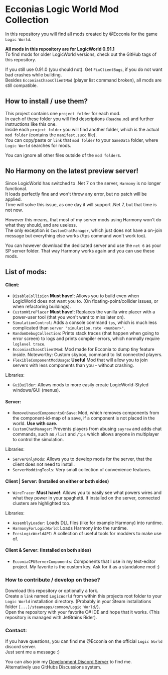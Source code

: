 # Ecconias Logic World Mod Collection

In this repository you will find all mods created by @Ecconia for the game `Logic World`.

**All mods in this repository are for LogicWorld 0.91.1**\
To find mods for older LogicWorld versions, check out the GitHub tags of this repository.

If you still use 0.91.0 (you should not). Get `FixClientBugs`, if you do not want bad crashes while building.\
Besides `EcconiasChaosClientMod` (player list command broken), all mods are still compatible.

## How to install / use them?

This project contains one `project folder` for each mod.\
In each of these folder you will find descriptions (`Readme.md`) and further instructions like this one.\
Inside each `project folder` you will find another folder, which is the actual `mod folder` (contains the `manifest.succ` file).\
You can copy/paste or `link` that `mod folder` to your `GameData` folder, where `Logic World` searches for mods.

You can ignore all other files outside of the `mod folder`s.

## No Harmony on the latest preview server!

Since LogicWorld has switched to .Net 7 on the server, `Harmony` is no longer functional.\
It loads perfectly fine and won't throw any error, but no patch will be applied.\
Time will solve this issue, as one day it will support .Net 7, but that time is not now.

However this means, that most of my server mods using Harmony won't do what they should, and are useless.\
The only exception is `CustomChatManager`, which just does not have a on-join message but everything else works (/tps command won't work too).

You can however download the dedicated server and use the `net 6` as your SP server folder. That way Harmony works again and you can use these mods.

## List of mods:

#### Client:

- `DisableCollision` **Must have!**: Allows you to build even when LogicWorld does not want you to. (On floating-point/collider issues, or when refactoring buildings).
- `CustomWirePlacer` **Must have!**: Replaces the vanilla wire placer with a power-user tool (that you won't want to miss later on).
- `SimulationControl`: Adds a console command `tps`, which is much less complicated than `server "simulation.rate <number>"`. 
- `RandomDebugCollection`: Prints stack traces (that happen when going to error screen) to logs and prints compiler errors, which normally require `loglevel trace`.
- `EcconiasChaosClientMod`: Mod made for Ecconia to dump tiny feature inside. Noteworthy: Custom skybox, command to list connected players.
- `FlexibleComponentModUsage`: **Useful** Mod that will allow you to join servers with less components than you - without crashing.

Libraries:

- `GuiBuilder`: Allows mods to more easily create LogicWorld-Styled windows/GUI (menus).

#### Server:

- `RemoveUnusedComponentsOnSave`: Mod, which removes components from the component-id-map of a save, if a component is not placed in the world. **Use with care.**
- `CustomChatManager`: Prevents players from abusing `sayraw` and adds chat commands, such as `/list` and `/tps` which allows anyone in multiplayer to control the simulation. 

Libraries:

- `ServerOnlyMods`: Allows you to develop mods for the server, that the client does not need to install.
- `ServerModdingTools`: Very small collection of convenience features.

#### Client | Server: (Installed on either or both sides)

- `WireTracer` **Must have!**: Allows you to easily see what powers wires and what they power in your spaghetti. If installed on the server, connected clusters are highlighted too.

Libraries:

- `AssemblyLoader`: Loads DLL files (like for example Harmony) into runtime.
- `HarmonyForLogicWorld`: Loads Harmony into the runtime.
- `EccsLogicWorldAPI`: A collection of useful tools for modders to make use of.

#### Client & Server: (Installed on both sides)

- `EcconiaCPUServerComponents`: Components that I use in my text-editor project. My favorite is the custom key. Ask for it as a standalone mod :)

### How to contribute / develop on these?

Download this repository or optionally a fork.\
Create a `link` named `LogicWorld` from within this projects root folder to your `Logic World` installation directory. (Probably in your Steam installations folder `[...]/steamapps/common/Logic World/`).\
Open the repository with your favorite C# IDE and hope that it works. (This repository is managed with JetBrains Rider).

### Contact:

If you have questions, you can find me @Ecconia on the official `Logic World` discord server.\
Just sent me a message :)

You can also join my [Development Discord Server](https://discord.com/invite/dYYxNvp) to find me.\
Alternatively use GitHubs Discussions system.
